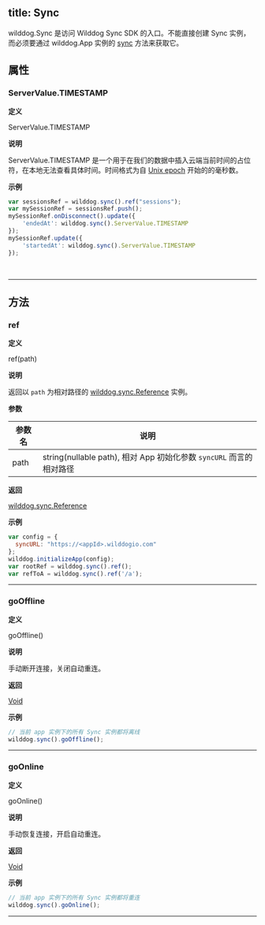 title: Sync
---

wilddog.Sync 是访问 Wilddog Sync SDK 的入口。不能直接创建 Sync 实例，而必须要通过 wilddog.App 实例的 [sync](/api/sync/web/App.html#sync) 方法来获取它。

## 属性

### ServerValue.TIMESTAMP

**定义**

ServerValue.TIMESTAMP

**说明**

ServerValue.TIMESTAMP 是一个用于在我们的数据中插入云端当前时间的占位符，在本地无法查看具体时间。时间格式为自 [Unix epoch](https://en.wikipedia.org/wiki/Unix_time) 开始的的毫秒数。

**示例**

```js
var sessionsRef = wilddog.sync().ref("sessions");
var mySessionRef = sessionsRef.push();
mySessionRef.onDisconnect().update({
    'endedAt': wilddog.sync().ServerValue.TIMESTAMP
});
mySessionRef.update({
    'startedAt': wilddog.sync().ServerValue.TIMESTAMP
});
```

</br>

------

## 方法

### ref

**定义**

ref(path)

**说明**

返回以 `path` 为相对路径的 [wilddog.sync.Reference](/api/sync/web/Reference.html) 实例。

**参数**

| 参数名| 说明                                  |
| ---- | ----------------------------------- |
| path | string(nullable path), 相对 App 初始化参数 `syncURL` 而言的相对路径 |

**返回**

[wilddog.sync.Reference](/api/sync/web/Reference.html)

**示例**

```js
var config = {
  syncURL: "https://<appId>.wilddogio.com"
};
wilddog.initializeApp(config);
var rootRef = wilddog.sync().ref();
var refToA = wilddog.sync().ref('/a');

```
---

### goOffline

**定义**

goOffline()

**说明**

手动断开连接，关闭自动重连。

**返回**

[Void](/api/sync/web/Void.html)

**示例**
```js
// 当前 app 实例下的所有 Sync 实例都将离线
wilddog.sync().goOffline();
```

---

### goOnline

**定义**

goOnline()

**说明**

手动恢复连接，开启自动重连。

**返回**

[Void](/api/sync/web/Void.html)

**示例**
```js
// 当前 app 实例下的所有 Sync 实例都将重连
wilddog.sync().goOnline();
```
---
